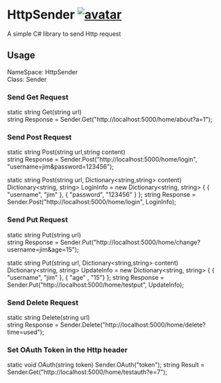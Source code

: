 # HttpSender [![avatar](https://img.shields.io/badge/nuget-v0.0.0-yellowgreen.svg)](https://www.nuget.org/packages/HttpSender/)
A simple C# library to send Http request

## Usage
NameSpace: HttpSender  
Class: Sender

### Send Get Request
static string Get(string url)  
  string Response = Sender.Get("http://localhost:5000/home/about?a=1");

### Send Post Request
static string Post(string url,string content)  
  string Response = Sender.Post("http://localhost:5000/home/login", "username=jim&password=123456");  
  
static string Post(string url, Dictionary<string,string> content)  
  Dictionary<string, string> LoginInfo = new Dictionary<string, string> 
  { 
    { "username", "jim" },
    { "password", "123456" }
  };
  string Response = Sender.Post("http://localhost:5000/home/login", LoginInfo);

### Send Put Request
static string Put(string url)  
  string Response = Sender.Put("http://localhost:5000/home/change?username=jim&age=15");
  
static string Put(string url, Dictionary<string,string> content)  
  Dictionary<string, string> UpdateInfo = new Dictionary<string, string> 
  { 
    { "username", "jim" },
    { "age" , "15"}
  };
string Response = Sender.Put("http://localhost:5000/home/testput", UpdateInfo);

### Send Delete Request
static string Delete(string url)  
  string Response = Sender.Delete("http://localhost:5000/home/delete?time=used");

### Set OAuth Token in the Http header
static void OAuth(string token)
  Sender.OAuth("token");
  string Result = Sender.Get("http://localhost:5000/home/testauth?e=7");
